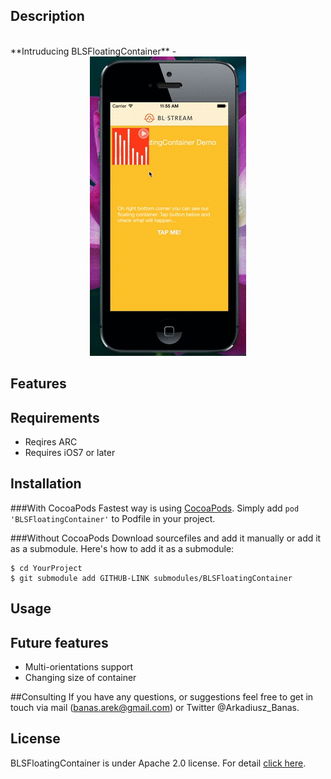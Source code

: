 ## Description 

<br>
**Intruducing BLSFloatingContainer** - 

<center><img src="https://raw.githubusercontent.com/blstream/BLSFloatingContainer/development/Documentation/demo.gif"></center>

## Features

## Requirements

- Reqires ARC
- Requires iOS7 or later

## Installation
###With CocoaPods
Fastest way is using  [CocoaPods](http://www.cocoapods.org). Simply add  `pod 'BLSFloatingContainer'` to Podfile in your project. 

###Without CocoaPods
Download sourcefiles and add it manually or add it as a submodule. Here's how to add it as a submodule:

    $ cd YourProject
    $ git submodule add GITHUB-LINK submodules/BLSFloatingContainer


## Usage

## Future features

- Multi-orientations support
- Changing size of container

##Consulting
If you have any questions, or suggestions feel free to get in touch via mail  ([banas.arek@gmail.com](mailto:banas.arek@gmail.com)) or Twitter @Arkadiusz_Banas.


## License
BLSFloatingContainer is under Apache 2.0 license. For detail [click here](http://www.apache.org/licenses/LICENSE-2.0.html).

